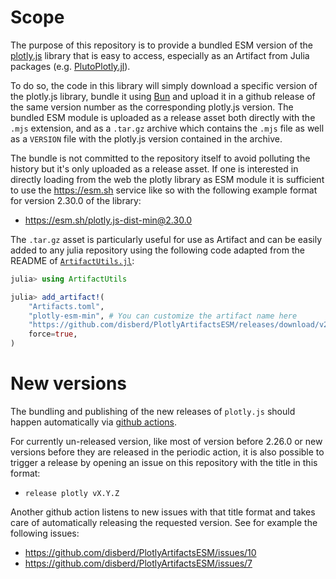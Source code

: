 # Scope
The purpose of this repository is to provide a bundled ESM version of the [plotly.js](https://github.com/plotly/plotly.js) library that is easy to access, especially as an Artifact from Julia packages (e.g. [PlutoPlotly.jl](https://github.com/JuliaPluto/PlutoPlotly.jl)).

To do so, the code in this library will simply download a specific version of the plotly.js library, bundle it using [Bun](https://bun.sh/docs/bundler) and upload it in a github release of the same version number as the corresponding plotly.js version.
The bundled ESM module is uploaded as a release asset both directly with the `.mjs` extension, and as a `.tar.gz` archive which contains the `.mjs` file as well as a `VERSION` file with the plotly.js version contained in the archive.

The bundle is not committed to the repository itself to avoid polluting the history but it's only uploaded as a release asset.
If one is interested in directly loading from the web the plotly library as ESM module it is sufficient to use the https://esm.sh service like so with the following example format for version 2.30.0 of the library:
- https://esm.sh/plotly.js-dist-min@2.30.0

The `.tar.gz` asset is particularly useful for use as Artifact and can be easily added to any julia repository using the following code adapted from the README of [`ArtifactUtils.jl`](https://github.com/JuliaPackaging/ArtifactUtils.jl):
```julia
julia> using ArtifactUtils

julia> add_artifact!(
    "Artifacts.toml",
    "plotly-esm-min", # You can customize the artifact name here
    "https://github.com/disberd/PlotlyArtifactsESM/releases/download/v2.26.0/plotly-esm-min.tar.gz",
    force=true,
)
```

# New versions
The bundling and publishing of the new releases of `plotly.js` should happen automatically via [github actions](https://github.com/disberd/PlotlyArtifactsESM/actions/workflows/check_and_release.yaml). 

For currently un-released version, like most of version before 2.26.0 or new versions before they are released in the periodic action, it is also possible to trigger a release by opening an issue on this repository with the title in this format:
- `release plotly vX.Y.Z`


Another github action listens to new issues with that title format and takes care of automatically releasing the requested version. See for example the following issues:
- https://github.com/disberd/PlotlyArtifactsESM/issues/10
- https://github.com/disberd/PlotlyArtifactsESM/issues/7